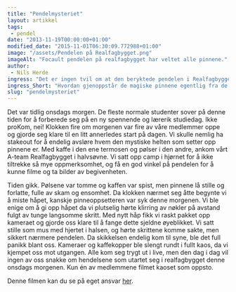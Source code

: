 ```yaml
---
title: "Pendelmysteriet"
layout: artikkel 
tags: 
 - pendel
date: "2013-11-19T00:00:00+01:00"
modified_date: "2015-11-01T06:30:09.772988+01:00"
image: "/assets/Pendelen på Realfagbygget.png"
imageAlt: "Focault pendelen på realfagbygget har veltet alle pinnene."
author:
 - Nils Herde
ingress: "Det er ingen tvil om at den beryktede pendelen i Realfagbygget er en av Trondheims største attraksjoner. Det er alltid like fascinerende å observere den magiske kulen velte de pent oppstilte pinnene en etter en til de ligger grå og kalde på gulvet. Men hvem er det egentlig som bringer disse pinnene opp i posisjon før solen treffer Sentralbygg 2?"
ingress_Short: "Hvordan gjenoppstår de magiske pinnene egentlig fra de døde?"
slug: "pendelmysteriet"
---
```

Det var tidlig onsdags morgen. De fleste normale studenter sover på denne tiden for å forberede seg på en ny spennende og lærerik studiedag. Ikke proKom, nei! Klokken fire om morgenen var fire av våre medlemmer oppe og gjorde seg klare til en litt annerledes start på dagen. Vi skulle nemlig ha stakeout for å endelig avsløre hvem den mystiske helten som setter opp pinnene er. Med kaffe i den ene termosen og pølser i den andre, ankom vårt A-team Realfagbygget i halvsøvne. Vi satt opp camp i hjørnet for å ikke tiltrekke så mye oppmerksomhet, og få en god vinkel på pendelen for å kunne filme og ta bilder av begivenheten. 

Tiden gikk. Pølsene var tomme og kaffen var spist, men pinnene lå stille og forlatte, fulle av skam og ensomhet. Da klokken nærmet seg åtte begynte vi å miste håpet, kanskje pinneoppsetteren var syk denne morgenen. Vi ble enige om å gi opp håpet da vi plutselig hørte klirring av nøkler på avstand fulgt av tunge langsomme skritt. Med nytt håp fikk vi raskt pakket opp kameraet og gjorde oss klare til å fange dette sjeldne øyeblikket. Vi satt stille som mus med hjertet i halsen, og hørte skrittene komme sakte, men sikkert nærmere pendelen. Da skikkelsen endelig kom til syne, ble det full panikk blant oss. Kameraer og kaffekopper ble slengt rundt i fullt kaos, da vi kjempet oss mot utgangen. Alle kom seg trygt ut i live, men den dag i dag vil ingen av oss snakke om hendelsene som utartet seg i realfagbygget denne onsdags morgenen. Kun én av medlemmene filmet kaoset som oppsto. 
	
Denne filmen kan du se på eget ansvar [her](http://bit.ly/HSt332).